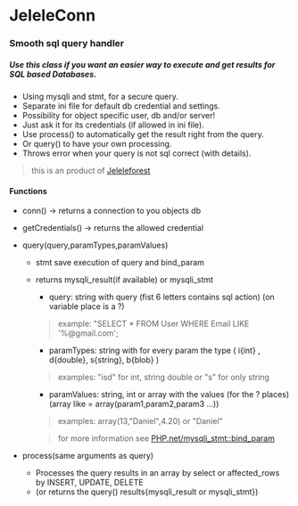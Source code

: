 # JeleleConn
### Smooth sql query handler
##### Use this class if you want an easier way to execute and get results for SQL based Databases.
- Using mysqli and stmt, for a secure query.
- Separate ini file for default db credential and settings.
- Possibility for object specific user, db and/or server!
- Just ask it for its credentials (if allowed in ini file).
- Use process() to automatically get the result right from the query.
- Or query() to have your own processing.
- Throws error when your query is not sql correct (with details).

> this is an product of [Jeleleforest](https://jeleleforest.nl?english)

#### Functions
- conn() -> returns a connection to you objects db
- getCredentials() -> returns the allowed credential
- query(query,paramTypes,paramValues)
  - stmt save execution of query and bind_param
  - returns mysqli_result(if available) or mysqli_stmt

    - query: string with query (fist 6 letters contains sql action) (on variable place is a ?)
    > example: "SELECT * FROM User WHERE Email LIKE '%@gmail.com';

    - paramTypes: string with for every param the type ( i{int} , d{double}, s{string}, b{blob} )
    > examples: "isd" for int, string double or "s" for only string

    - paramValues: string, int or array with the values (for the ? places) (array like = array(param1,param2,param3 ...))
    > examples: array(13,"Daniel",4.20) or "Daniel"

    > for more information see [PHP.net/mysqli_stmt::bind_param](https://www.php.net/manual/en/mysqli-stmt.bind-param.php)

- process(same arguments as query)
  - Processes the query results in an array by select or affected_rows by INSERT, UPDATE, DELETE
  - (or returns the query() results{mysqli_result or mysqli_stmt})
